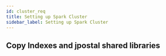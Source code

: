 ```yaml
---
id: cluster_req
title: Setting up Spark Cluster
sidebar_label: Setting up Spark Cluster
---
```


## Copy Indexes and jpostal shared libraries
